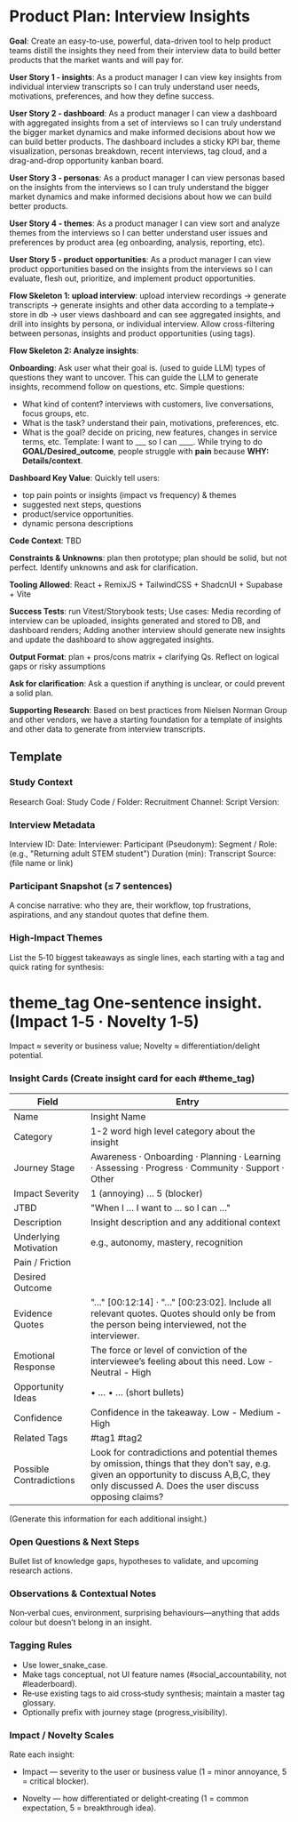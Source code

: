 # Product Plan: Interview Insights

**Goal**: Create an easy-to-use, powerful, data-driven tool to help product teams distill the insights they need from their interview data to build better products that the market wants and will pay for.

**User Story 1 - insights**: As a product manager I can view key insights from individual interview transcripts so I can truly understand user needs, motivations, preferences, and how they define success.

**User Story 2 - dashboard**: As a product manager I can view a dashboard with aggregated insights from a set of interviews so I can truly understand the bigger market dynamics and make informed decisions about how we can build better products. The dashboard includes a sticky KPI bar, theme visualization, personas breakdown, recent interviews, tag cloud, and a drag-and-drop opportunity kanban board.

**User Story 3 - personas**: As a product manager I can view personas based on the insights from the interviews so I can truly understand the bigger market dynamics and make informed decisions about how we can build better products.

**User Story 4 - themes**: As a product manager I can view sort and analyze themes from the interviews so I can better understand user issues and preferences by product area (eg onboarding, analysis, reporting, etc).

**User Story 5 - product opportunities**: As a product manager I can view product opportunities based on the insights from the interviews so I can evaluate, flesh out, prioritize, and implement product opportunities.

**Flow Skeleton 1: upload interview**: upload interview recordings → generate transcripts → generate insights and other data according to a template→ store in db → user views dashboard and can see aggregated insights, and drill into insights by persona, or individual interview. Allow cross-filtering between personas, insights and product opportunities (using tags).

**Flow Skeleton 2: Analyze insights**:

**Onboarding**: Ask user what their goal is. (used to guide LLM) types of questions they want to uncover. This can guide the LLM to generate insights, recommend follow on questions, etc.
Simple questions:

- What kind of content? interviews with customers, live conversations, focus groups, etc.
- What is the task? understand their pain, motivations, preferences, etc.
- What is the goal? decide on pricing, new features, changes in service terms, etc.
Template: I want to ___ so I can ____.
While trying to do **GOAL/Desired_outcome**, people struggle with **pain** because **WHY: Details/context**.

**Dashboard Key Value**: Quickly tell users:

- top pain points or insights (impact vs frequency) & themes
- suggested next steps, questions
- product/service opportunities.
- dynamic persona descriptions

**Code Context**: TBD

**Constraints & Unknowns**: plan then prototype; plan should be solid, but not perfect. Identify unknowns and ask for clarification.

**Tooling Allowed**: React + RemixJS + TailwindCSS + ShadcnUI + Supabase + Vite

**Success Tests**: run Vitest/Storybook tests; Use cases: Media recording of interview can be uploaded, insights generated and stored to DB, and dashboard renders;  Adding another interview should generate new insights and update the dashboard to show aggregated insights.

**Output Format**: plan + pros/cons matrix + clarifying Qs. Reflect on logical gaps or risky assumptions

**Ask for clarification**: Ask a question if anything is unclear, or could prevent a solid plan.

**Supporting Research**: Based on best practices from Nielsen Norman Group and other vendors, we have a starting foundation for a template of insights and other data to generate from interview transcripts.

## Template

### Study Context

Research Goal:
Study Code / Folder:
Recruitment Channel:
Script Version:

### Interview Metadata

Interview ID:
Date:
Interviewer:
Participant (Pseudonym):
Segment / Role: (e.g., "Returning adult STEM student")
Duration (min):
Transcript Source: (file name or link)

### Participant Snapshot (≤ 7 sentences)

A concise narrative: who they are, their workflow, top frustrations, aspirations, and any standout quotes that define them.

### High‑Impact Themes

List the 5‑10 biggest takeaways as single lines, each starting with a tag and quick rating for synthesis:

# theme_tag One‑sentence insight. (Impact 1‑5 · Novelty 1‑5)

Impact ≈ severity or business value; Novelty ≈ differentiation/delight potential.

### Insight Cards (Create insight card for each #theme_tag)

| Field | Entry |
| --- | --- |
| Name | Insight Name |
| Category | 1-2 word high level category about the insight |
| Journey Stage | Awareness · Onboarding · Planning · Learning · Assessing · Progress · Community · Support · Other |
| Impact Severity | 1 (annoying) … 5 (blocker) |
| JTBD | "When I … I want to … so I can …" |
| Description | Insight description and any additional context |
| Underlying Motivation | e.g., autonomy, mastery, recognition |
| Pain / Friction |  |
| Desired Outcome |  |
| Evidence Quotes | "…" [00:12:14] · "…" [00:23:02]. Include all relevant quotes. Quotes should only be from the person being interviewed, not the interviewer. |
| Emotional Response | The force or level of conviction of the interviewee’s feeling about this need. Low - Neutral - High |
| Opportunity Ideas |  • … • … (short bullets) |
| Confidence | Confidence in the takeaway. Low - Medium - High |
| Related Tags | #tag1 #tag2 |
| Possible Contradictions | Look for contradictions and potential themes by omission, things that they don’t say, e.g. given an opportunity to discuss A,B,C, they only discussed A. Does the user discuss opposing claims? |

(Generate this information for each additional insight.)

### Open Questions & Next Steps

Bullet list of knowledge gaps, hypotheses to validate, and upcoming research actions.

### Observations & Contextual Notes

Non‑verbal cues, environment, surprising behaviours—anything that adds colour but doesn’t belong in an insight.

### Tagging Rules

- Use lower_snake_case.
- Make tags conceptual, not UI feature names (#social_accountability, not #leaderboard).
- Re‑use existing tags to aid cross‑study synthesis; maintain a master tag glossary.
- Optionally prefix with journey stage (progress_visibility).

### Impact / Novelty Scales

Rate each insight:

- Impact — severity to the user or business value (1 = minor annoyance, 5 = critical blocker).

- Novelty — how differentiated or delight‑creating (1 = common expectation, 5 = breakthrough idea).
